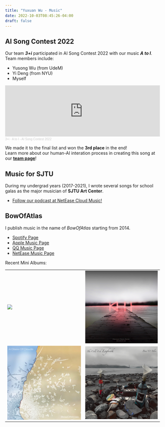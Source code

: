 ```yaml
---
title: "Yuxuan Wu - Music"
date: 2022-10-03T08:45:26-04:00
draft: false
---
```

## AI Song Contest 2022

Our team ***3+i*** participated in AI Song Contest 2022 with our music ***A to I***.  
Team members include:
- Yusong Wu (from UdeM)
- Yi Deng (from NYU)
- Myself

<iframe width="100%" height="166" scrolling="no" frameborder="no" allow="autoplay"
    src="https://w.soundcloud.com/player/?url=https%3A//api.soundcloud.com/tracks/1279199113&color=ff5500"></iframe>
<div
    style="font-size: 10px; color: #cccccc;line-break: anywhere;word-break: normal;overflow: hidden;white-space: nowrap;text-overflow: ellipsis; font-family: Interstate,Lucida Grande,Lucida Sans Unicode,Lucida Sans,Garuda,Verdana,Tahoma,sans-serif;font-weight: 100;">
    <a href="https://soundcloud.com/3-plus-i" title="3+i" target="_blank"
        style="color: #cccccc; text-decoration: none;">3+i</a> · <a href="https://soundcloud.com/3-plus-i/a-to-i"
        title="A to I - AI Song Contest 2022" target="_blank" style="color: #cccccc; text-decoration: none;">A to I - AI
        Song Contest 2022</a></div>

We made it to the final list and won the **3rd place** in the end!  
Learn more about our human-AI interation process in creating this song at our [**team page**](https://www.aisongcontest.com/participants-2022/3i)!

## Music for SJTU
During my undergrad years (2017-2021), I wrote several songs for school galas as the major musician of **SJTU Art Center**.

- [Follow our podcast at NetEase Cloud Music!](http://music.163.com/radio?id=526839633)


<a id="bowofatlas"></a>

## BowOfAtlas
I publish music in the name of *BowOfAtlas* starting from 2014.
- [Spotify Page](https://open.spotify.com/artist/7u6TOEKFO20LfGibgidFRV?si=44gD6Im0Tai8xL1sFXrRVw&utm_source=copy-link)
- [Apple Music Page](https://music.apple.com/us/artist/bowofatlas/1474860092)
- [QQ Music Page](https://c.y.qq.com/base/fcgi-bin/u?__=kyfI2cIedHE3)
- [NetEase Music Page](https://music.163.com/#/artist?id=1131005)

Recent Mini Albums:
<table>
    <tr>
        <td><img src="eb.jpg" width=300 style="margin:0; border:0;" /></td>
        <td><img src="ptp.jpg" width=300 style="margin:0; border:0;" /></td>
    </tr>
    <tr>
        <td><img src="agoc.jpg" width=300 style="margin:0; border:0;" /></td>
        <td><img src="tcfl.jpg" width=300 style="margin:0; border:0;" /></td>
    </tr>
</table>

